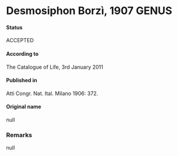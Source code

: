 Desmosiphon Borzì, 1907 GENUS
=======

#### Status
ACCEPTED

#### According to
The Catalogue of Life, 3rd January 2011

#### Published in
Atti Congr. Nat. Ital. Milano 1906: 372.

#### Original name
null

### Remarks
null